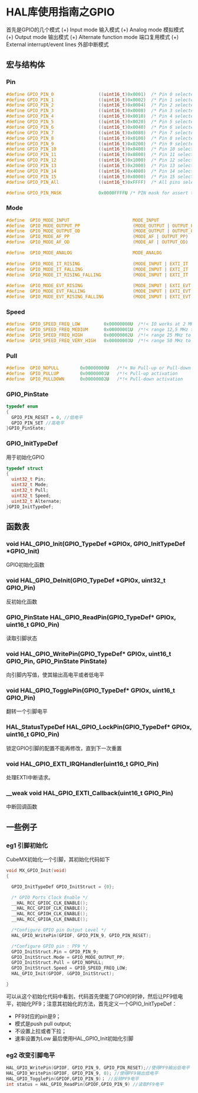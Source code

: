 # HAL库使用指南之GPIO

首先是GPIO的几个模式
(+) Input mode 输入模式
(+) Analog mode 模拟模式
(+) Output mode 输出模式
(+) Alternate function mode 端口复用模式
(+) External interrupt/event lines 外部中断模式

## 宏与结构体

### Pin

```C
#define GPIO_PIN_0                 ((uint16_t)0x0001)  /* Pin 0 selected    */
#define GPIO_PIN_1                 ((uint16_t)0x0002)  /* Pin 1 selected    */
#define GPIO_PIN_2                 ((uint16_t)0x0004)  /* Pin 2 selected    */
#define GPIO_PIN_3                 ((uint16_t)0x0008)  /* Pin 3 selected    */
#define GPIO_PIN_4                 ((uint16_t)0x0010)  /* Pin 4 selected    */
#define GPIO_PIN_5                 ((uint16_t)0x0020)  /* Pin 5 selected    */
#define GPIO_PIN_6                 ((uint16_t)0x0040)  /* Pin 6 selected    */
#define GPIO_PIN_7                 ((uint16_t)0x0080)  /* Pin 7 selected    */
#define GPIO_PIN_8                 ((uint16_t)0x0100)  /* Pin 8 selected    */
#define GPIO_PIN_9                 ((uint16_t)0x0200)  /* Pin 9 selected    */
#define GPIO_PIN_10                ((uint16_t)0x0400)  /* Pin 10 selected   */
#define GPIO_PIN_11                ((uint16_t)0x0800)  /* Pin 11 selected   */
#define GPIO_PIN_12                ((uint16_t)0x1000)  /* Pin 12 selected   */
#define GPIO_PIN_13                ((uint16_t)0x2000)  /* Pin 13 selected   */
#define GPIO_PIN_14                ((uint16_t)0x4000)  /* Pin 14 selected   */
#define GPIO_PIN_15                ((uint16_t)0x8000)  /* Pin 15 selected   */
#define GPIO_PIN_All               ((uint16_t)0xFFFF)  /* All pins selected */

#define GPIO_PIN_MASK              0x0000FFFFU /* PIN mask for assert test */
```

### Mode

```C
#define  GPIO_MODE_INPUT                        MODE_INPUT                                                  /*!< Input Floating Mode                   */
#define  GPIO_MODE_OUTPUT_PP                    (MODE_OUTPUT | OUTPUT_PP)                                   /*!< Output Push Pull Mode                 */
#define  GPIO_MODE_OUTPUT_OD                    (MODE_OUTPUT | OUTPUT_OD)                                   /*!< Output Open Drain Mode                */
#define  GPIO_MODE_AF_PP                        (MODE_AF | OUTPUT_PP)                                       /*!< Alternate Function Push Pull Mode     */
#define  GPIO_MODE_AF_OD                        (MODE_AF | OUTPUT_OD)                                       /*!< Alternate Function Open Drain Mode    */

#define  GPIO_MODE_ANALOG                       MODE_ANALOG                                                 /*!< Analog Mode  */
    
#define  GPIO_MODE_IT_RISING                    (MODE_INPUT | EXTI_IT | TRIGGER_RISING)                     /*!< External Interrupt Mode with Rising edge trigger detection          */
#define  GPIO_MODE_IT_FALLING                   (MODE_INPUT | EXTI_IT | TRIGGER_FALLING)                    /*!< External Interrupt Mode with Falling edge trigger detection         */
#define  GPIO_MODE_IT_RISING_FALLING            (MODE_INPUT | EXTI_IT | TRIGGER_RISING | TRIGGER_FALLING)   /*!< External Interrupt Mode with Rising/Falling edge trigger detection  */
 
#define  GPIO_MODE_EVT_RISING                   (MODE_INPUT | EXTI_EVT | TRIGGER_RISING)                     /*!< External Event Mode with Rising edge trigger detection             */
#define  GPIO_MODE_EVT_FALLING                  (MODE_INPUT | EXTI_EVT | TRIGGER_FALLING)                    /*!< External Event Mode with Falling edge trigger detection            */
#define  GPIO_MODE_EVT_RISING_FALLING           (MODE_INPUT | EXTI_EVT | TRIGGER_RISING | TRIGGER_FALLING) 
```

### Speed

```C
#define  GPIO_SPEED_FREQ_LOW         0x00000000U  /*!< IO works at 2 MHz, please refer to the product datasheet */
#define  GPIO_SPEED_FREQ_MEDIUM      0x00000001U  /*!< range 12,5 MHz to 50 MHz, please refer to the product datasheet */
#define  GPIO_SPEED_FREQ_HIGH        0x00000002U  /*!< range 25 MHz to 100 MHz, please refer to the product datasheet  */
#define  GPIO_SPEED_FREQ_VERY_HIGH   0x00000003U  /*!< range 50 MHz to 200 MHz, please refer to the product datasheet  */

```

### Pull

```C
#define  GPIO_NOPULL        0x00000000U   /*!< No Pull-up or Pull-down activation  */
#define  GPIO_PULLUP        0x00000001U   /*!< Pull-up activation                  */
#define  GPIO_PULLDOWN      0x00000002U   /*!< Pull-down activation                */
```

### GPIO_PinState

```C
typedef enum
{
  GPIO_PIN_RESET = 0, //低电平
  GPIO_PIN_SET //高电平
}GPIO_PinState;
```

### GPIO_InitTypeDef

用于初始化GPIO

```C
typedef struct
{
  uint32_t Pin;       
  uint32_t Mode;      
  uint32_t Pull; 
  uint32_t Speed;
  uint32_t Alternate;
}GPIO_InitTypeDef;
```

## 函数表

### void HAL_GPIO_Init(GPIO_TypeDef  *GPIOx, GPIO_InitTypeDef *GPIO_Init)

   GPIO初始化函数

### void HAL_GPIO_DeInit(GPIO_TypeDef  *GPIOx, uint32_t GPIO_Pin)

   反初始化函数

### GPIO_PinState HAL_GPIO_ReadPin(GPIO_TypeDef* GPIOx, uint16_t GPIO_Pin)

   读取引脚状态
   
### void HAL_GPIO_WritePin(GPIO_TypeDef* GPIOx, uint16_t GPIO_Pin, GPIO_PinState PinState)

   向引脚内写值，使其输出高电平或者低电平

### void HAL_GPIO_TogglePin(GPIO_TypeDef* GPIOx, uint16_t GPIO_Pin)

   翻转一个引脚电平

### HAL_StatusTypeDef HAL_GPIO_LockPin(GPIO_TypeDef* GPIOx, uint16_t GPIO_Pin)

   锁定GPIO引脚的配置不能再修改，直到下一次重置

### void HAL_GPIO_EXTI_IRQHandler(uint16_t GPIO_Pin)

   处理EXTI中断请求。

###  __weak void HAL_GPIO_EXTI_Callback(uint16_t GPIO_Pin)

   中断回调函数

## 一些例子

### eg1 引脚初始化
CubeMX初始化一个引脚，其初始化代码如下

```C
void MX_GPIO_Init(void)
{

  GPIO_InitTypeDef GPIO_InitStruct = {0};

  /* GPIO Ports Clock Enable */
  __HAL_RCC_GPIOC_CLK_ENABLE();
  __HAL_RCC_GPIOF_CLK_ENABLE();
  __HAL_RCC_GPIOH_CLK_ENABLE();
  __HAL_RCC_GPIOA_CLK_ENABLE();

  /*Configure GPIO pin Output Level */
  HAL_GPIO_WritePin(GPIOF, GPIO_PIN_9, GPIO_PIN_RESET);

  /*Configure GPIO pin : PF9 */
  GPIO_InitStruct.Pin = GPIO_PIN_9;
  GPIO_InitStruct.Mode = GPIO_MODE_OUTPUT_PP;
  GPIO_InitStruct.Pull = GPIO_NOPULL;
  GPIO_InitStruct.Speed = GPIO_SPEED_FREQ_LOW;
  HAL_GPIO_Init(GPIOF, &GPIO_InitStruct);

}
```

可以从这个初始化代码中看到，代码首先使能了GPIO的时钟，然后让PF9低电平，初始化PF9；注意其初始化的方法，首先定义一个GPIO_InitTypeDef：

- PF9对应的pin是9；
- 模式是push pull output;
- 不设置上拉或者下拉；
- 速率设置为Low
最后使用HAL_GPIO_Init初始化引脚

### eg2 改变引脚电平

```C
HAL_GPIO_WritePin(GPIOF, GPIO_PIN_9, GPIO_PIN_RESET);//使得PF9输出低电平
HAL_GPIO_WritePin(GPIOF, GPIO_PIN_9, 0); //使得PF9输出低电平
HAL_GPIO_TogglePin(GPIOF,GPIO_PIN_9)； //反转PF9电平 
int status = HAL_GPIO_ReadPin(GPIOF,GPIO_PIN_9) //读取PF9电平
```
